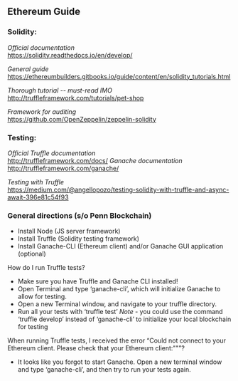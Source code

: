 ## Ethereum Guide

### Solidity:
*Official documentation*\
https://solidity.readthedocs.io/en/develop/

*General guide*\
https://ethereumbuilders.gitbooks.io/guide/content/en/solidity_tutorials.html

*Thorough tutorial -- must-read IMO*\
http://truffleframework.com/tutorials/pet-shop

*Framework for auditing*\
https://github.com/OpenZeppelin/zeppelin-solidity

### Testing: 
*Official Truffle documentation*\
http://truffleframework.com/docs/
*Ganache documentation*\
http://truffleframework.com/ganache/

*Testing with Truffle* \
https://medium.com/@angellopozo/testing-solidity-with-truffle-and-async-await-396e81c54f93

### General directions (s/o Penn Blockchain)
- Install Node (JS server framework)
- Install Truffle (Solidity testing framework)
- Install Ganache-CLI (Ethereum client) and/or Ganache GUI application (optional)

How do I run Truffle tests?
- Make sure you have Truffle and Ganache CLI installed!
- Open Terminal and type ‘ganache-cli’, which will initialize Ganache to allow for testing. 
- Open a new Terminal window, and navigate to your truffle directory. 
- Run all your tests with ‘truffle test’
*Note* - you could use the command ‘truffle develop’ instead of ‘ganache-cli’ to initialize your local blockchain for testing

When running Truffle tests, I received the error “Could not connect to your Ethereum client. Please check that your Ethereum client:""”?
- It looks like you forgot to start Ganache. Open a new terminal window and type ‘ganache-cli’, and then try to run your tests again.
